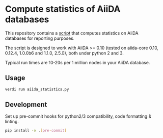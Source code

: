 # Compute statistics of AiiDA databases

This repository contains a [script](https://raw.githubusercontent.com/aiidateam/aiida-statistics-query/master/aiida_statistics.py) that computes statistics on AiiDA databases for reporting purposes.

The script is designed to work with AiiDA >= 0.10 (tested on aiida-core 0.10, 0.12.4, 1.0.0b6 and 1.1.0, 2.5.0), both under python 2 and 3.

Typical run times are 10-20s per 1 million nodes in your AiiDA database.

## Usage

```bash
verdi run aiida_statistics.py
```

## Development

Set up pre-commit hooks for python2/3 compatibility, code formatting & linting.

```bash
pip install -e .[pre-commit]
```

